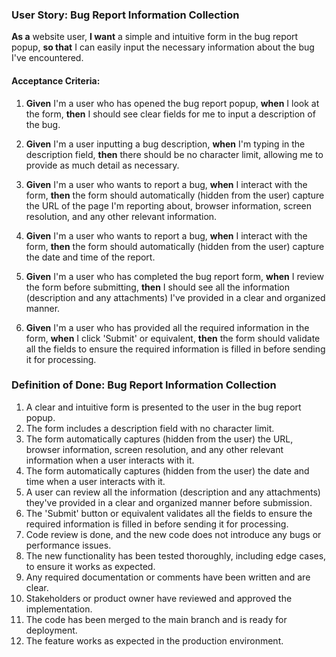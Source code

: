 ### User Story: Bug Report Information Collection

**As a** website user,
**I want** a simple and intuitive form in the bug report popup,
**so that** I can easily input the necessary information about the bug I've encountered.

#### Acceptance Criteria:

1. **Given** I'm a user who has opened the bug report popup,
   **when** I look at the form,
   **then** I should see clear fields for me to input a description of the bug.

2. **Given** I'm a user inputting a bug description,
   **when** I'm typing in the description field,
   **then** there should be no character limit, allowing me to provide as much detail as necessary.

3. **Given** I'm a user who wants to report a bug,
   **when** I interact with the form,
   **then** the form should automatically (hidden from the user) capture the URL of the page I'm reporting about, browser information, screen resolution, and any other relevant information.

4. **Given** I'm a user who wants to report a bug,
   **when** I interact with the form,
   **then** the form should automatically (hidden from the user) capture the date and time of the report.

5. **Given** I'm a user who has completed the bug report form,
   **when** I review the form before submitting,
   **then** I should see all the information (description and any attachments) I've provided in a clear and organized manner.

6. **Given** I'm a user who has provided all the required information in the form,
   **when** I click 'Submit' or equivalent,
   **then** the form should validate all the fields to ensure the required information is filled in before sending it for processing.

### Definition of Done: Bug Report Information Collection

1. A clear and intuitive form is presented to the user in the bug report popup.
2. The form includes a description field with no character limit.
3. The form automatically captures (hidden from the user) the URL, browser information, screen resolution, and any other relevant information when a user interacts with it.
4. The form automatically captures (hidden from the user) the date and time when a user interacts with it.
5. A user can review all the information (description and any attachments) they've provided in a clear and organized manner before submission.
6. The 'Submit' button or equivalent validates all the fields to ensure the required information is filled in before sending it for processing.
7. Code review is done, and the new code does not introduce any bugs or performance issues.
8. The new functionality has been tested thoroughly, including edge cases, to ensure it works as expected.
9. Any required documentation or comments have been written and are clear.
10. Stakeholders or product owner have reviewed and approved the implementation.
11. The code has been merged to the main branch and is ready for deployment.
12. The feature works as expected in the production environment.